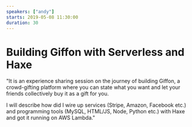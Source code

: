```yaml
---
speakers: ["andy"]
starts: 2019-05-08 11:30:00
duration: 30
---
```


# Building Giffon with Serverless and Haxe

"It is an experience sharing session on the journey of building Giffon, a crowd-gifting platform where you can state what you want and let your friends collectively buy it as a gift for you.

I will describe how did I wire up services (Stripe, Amazon, Facebook etc.) and programming tools (MySQL, HTML/JS, Node, Python etc.) with Haxe and got it running on AWS Lambda."